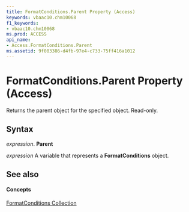```yaml
---
title: FormatConditions.Parent Property (Access)
keywords: vbaac10.chm10068
f1_keywords:
- vbaac10.chm10068
ms.prod: ACCESS
api_name:
- Access.FormatConditions.Parent
ms.assetid: 9f083386-d4fb-97e4-c733-75ff416a1012
---
```



# FormatConditions.Parent Property (Access)

Returns the parent object for the specified object. Read-only.


## Syntax

 _expression_. **Parent**

 _expression_ A variable that represents a **FormatConditions** object.


## See also


#### Concepts


[FormatConditions Collection](formatconditions-object-access.md)

